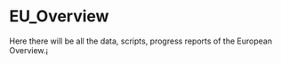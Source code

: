 # EU_Overview
Here there will be all the data, scripts, progress reports of the European Overview.¡
